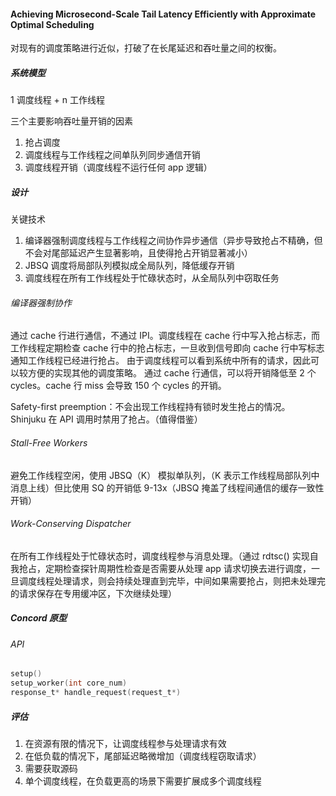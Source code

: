 #### Achieving Microsecond-Scale Tail Latency Efficiently with Approximate Optimal Scheduling

对现有的调度策略进行近似，打破了在长尾延迟和吞吐量之间的权衡。


##### 系统模型

1 调度线程 + n 工作线程

三个主要影响吞吐量开销的因素

1. 抢占调度
2. 调度线程与工作线程之间单队列同步通信开销
3. 调度线程开销（调度线程不运行任何 app 逻辑）


##### 设计

关键技术

1. 编译器强制调度线程与工作线程之间协作异步通信（异步导致抢占不精确，但不会对尾部延迟产生显著影响，且使得抢占开销显著减小）
2. JBSQ 调度将局部队列模拟成全局队列，降低缓存开销
3. 调度线程在所有工作线程处于忙碌状态时，从全局队列中窃取任务

###### 编译器强制协作

通过 cache 行进行通信，不通过 IPI。调度线程在 cache 行中写入抢占标志，而工作线程定期检查 cache 行中的抢占标志，一旦收到信号即向 cache 行中写标志通知工作线程已经进行抢占。
由于调度线程可以看到系统中所有的请求，因此可以较方便的实现其他的调度策略。
通过 cache 行通信，可以将开销降低至 2 个 cycles。cache 行 miss 会导致 150 个 cycles 的开销。

Safety-first preemption：不会出现工作线程持有锁时发生抢占的情况。Shinjuku 在 API 调用时禁用了抢占。（值得借鉴）

###### Stall-Free Workers

避免工作线程空闲，使用 JBSQ（K） 模拟单队列，（K 表示工作线程局部队列中消息上线）但比使用 SQ 的开销低 9-13x（JBSQ 掩盖了线程间通信的缓存一致性开销）

###### Work-Conserving Dispatcher

在所有工作线程处于忙碌状态时，调度线程参与消息处理。（通过 rdtsc() 实现自我抢占，定期检查探针周期性检查是否需要从处理 app 请求切换去进行调度，一旦调度线程处理请求，则会持续处理直到完毕，中间如果需要抢占，则把未处理完的请求保存在专用缓冲区，下次继续处理）

##### Concord 原型

###### API

```c
setup()
setup_worker(int core_num)
response_t* handle_request(request_t*)
```

##### 评估

1. 在资源有限的情况下，让调度线程参与处理请求有效
2. 在低负载的情况下，尾部延迟略微增加（调度线程窃取请求）
3. 需要获取源码
4. 单个调度线程，在负载更高的场景下需要扩展成多个调度线程




